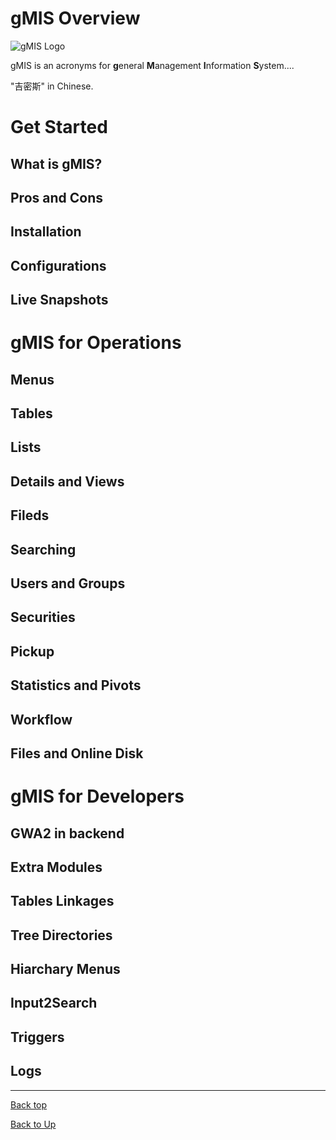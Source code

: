 
# gMIS Overview
![gMIS Logo](https://ufqi.com/dev/gmis/gmis-logo-201606.png)

gMIS is an acronyms for **g**eneral **M**anagement **I**nformation **S**ystem....

"吉密斯" in Chinese.

# Get Started
## What is gMIS?
## Pros and Cons
## Installation
## Configurations
## Live Snapshots

# gMIS for Operations
## Menus
## Tables
## Lists
## Details and Views
## Fileds
## Searching
## Users and Groups
## Securities
## Pickup
## Statistics and Pivots
## Workflow
## Files and Online Disk

# gMIS for Developers
## GWA2 in backend
## Extra Modules
## Tables Linkages
## Tree Directories
## Hiarchary Menus
## Input2Search
## Triggers
##  Logs


---
[Back top](index)

[Back to Up](../index)


<!--stackedit_data:
eyJoaXN0b3J5IjpbLTE4NzgxODg3NTksMTA1NDE1NTAxMiwtOD
EzNzc3MDEzLDUzNjAyMzUwLC0yMDI5NTUyMDQ4LC00NTIzNTg1
MTQsLTE2MDEyODg0NDNdfQ==
-->